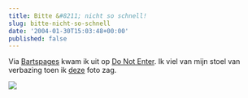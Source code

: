 ```yaml
---
title: Bitte &#8211; nicht so schnell!
slug: bitte-nicht-so-schnell
date: '2004-01-30T15:03:48+00:00'
published: false
---
```

Via [Bartspages](http://home.planet.nl/%7Ebirkh020/weblog/bartslog.htm) kwam ik uit op [Do Not Enter](http://www.donotenter.com/). Ik viel van mijn stoel van verbazing toen ik [deze](http://www.donotenter.com/cool/signs/austria/fucking2.jpg) foto zag.

![](http://www.robertvanbregt.nl/wp/wp-content/uploads/2018/07/fucking2-261x300.jpg)